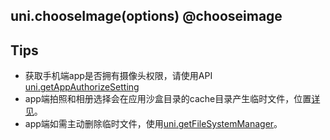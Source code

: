 ## uni.chooseImage(options) @chooseimage

<!-- UTSAPIJSON.chooseImage.description -->

<!-- UTSAPIJSON.chooseImage.compatibility -->

<!-- UTSAPIJSON.chooseImage.param -->

<!-- UTSAPIJSON.chooseImage.returnValue -->

<!-- UTSAPIJSON.chooseImage.tutorial -->

<!-- UTSAPIJSON.choose-image.example -->

<!-- UTSAPIJSON.general_type.name -->

<!-- UTSAPIJSON.general_type.param -->

## Tips
* 获取手机端app是否拥有摄像头权限，请使用API [uni.getAppAuthorizeSetting](get-app-authorize-setting.md)
* app端拍照和相册选择会在应用沙盒目录的cache目录产生临时文件，位置[详见](file-system-spec.md#cache)。
* app端如需主动删除临时文件，使用[uni.getFileSystemManager](get-file-system-manager.md)。
